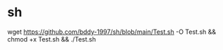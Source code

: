 # sh
wget https://github.com/bddy-1997/sh/blob/main/Test.sh -O Test.sh && chmod +x Test.sh && ./Test.sh
